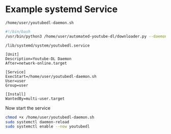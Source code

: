 # Example systemd Service

`/home/user/youtubedl-daemon.sh`
```bash
#!/bin/bash
/usr/bin/python3 /home/user/automated-youtube-dl/downloader.py --daemon --silence-errors --sleep 60 "https://www.youtube.com/playlist?list=example12345" "/mnt/nfs/archive/YouTube/Example Playlist/"
```



`/lib/systemd/system/youtubedl.service`
```systemd
[Unit]
Description=Youtube-DL Daemon
After=network-online.target

[Service]
ExecStart=/home/user/youtubedl-daemon.sh
User=user
Group=user

[Install]
WantedBy=multi-user.target
```

Now start the service
```bash
chmod +x /home/user/youtubedl-daemon.sh
sudo systemctl daemon-reload
sudo systemctl enable --now youtubedl
```
